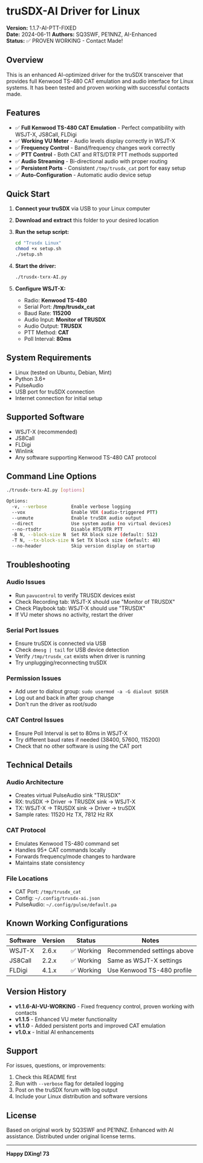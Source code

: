 # truSDX-AI Driver for Linux

**Version:** 1.1.7-AI-PTT-FIXED  
**Date:** 2024-06-11
**Authors:** SQ3SWF, PE1NNZ, AI-Enhanced  
**Status:** ✅ PROVEN WORKING - Contact Made!

## Overview

This is an enhanced AI-optimized driver for the truSDX transceiver that provides full Kenwood TS-480 CAT emulation and audio interface for Linux systems. It has been tested and proven working with successful contacts made.

## Features

- ✅ **Full Kenwood TS-480 CAT Emulation** - Perfect compatibility with WSJT-X, JS8Call, FLDigi
- ✅ **Working VU Meter** - Audio levels display correctly in WSJT-X
- ✅ **Frequency Control** - Band/frequency changes work correctly
- ✅ **PTT Control** - Both CAT and RTS/DTR PTT methods supported
- ✅ **Audio Streaming** - Bi-directional audio with proper routing
- ✅ **Persistent Ports** - Consistent `/tmp/trusdx_cat` port for easy setup
- ✅ **Auto-Configuration** - Automatic audio device setup

## Quick Start

1. **Connect your truSDX** via USB to your Linux computer

2. **Download and extract** this folder to your desired location

3. **Run the setup script:**
   ```bash
   cd "Trusdx Linux"
   chmod +x setup.sh
   ./setup.sh
   ```

4. **Start the driver:**
   ```bash
   ./trusdx-txrx-AI.py
   ```

5. **Configure WSJT-X:**
   - Radio: **Kenwood TS-480**
   - Serial Port: **/tmp/trusdx_cat**
   - Baud Rate: **115200**
   - Audio Input: **Monitor of TRUSDX**
   - Audio Output: **TRUSDX**
   - PTT Method: **CAT**
   - Poll Interval: **80ms**

## System Requirements

- Linux (tested on Ubuntu, Debian, Mint)
- Python 3.6+
- PulseAudio
- USB port for truSDX connection
- Internet connection for initial setup

## Supported Software

- WSJT-X (recommended)
- JS8Call
- FLDigi
- Winlink
- Any software supporting Kenwood TS-480 CAT protocol

## Command Line Options

```bash
./trusdx-txrx-AI.py [options]

Options:
  -v, --verbose         Enable verbose logging
  --vox                 Enable VOX (audio-triggered PTT)
  --unmute              Enable truSDX audio output
  --direct              Use system audio (no virtual devices)
  --no-rtsdtr           Disable RTS/DTR PTT
  -B N, --block-size N  Set RX block size (default: 512)
  -T N, --tx-block-size N Set TX block size (default: 48)
  --no-header           Skip version display on startup
```

## Troubleshooting

### Audio Issues
- Run `pavucontrol` to verify TRUSDX devices exist
- Check Recording tab: WSJT-X should use "Monitor of TRUSDX"
- Check Playbook tab: WSJT-X should use "TRUSDX"
- If VU meter shows no activity, restart the driver

### Serial Port Issues
- Ensure truSDX is connected via USB
- Check `dmesg | tail` for USB device detection
- Verify `/tmp/trusdx_cat` exists when driver is running
- Try unplugging/reconnecting truSDX

### Permission Issues
- Add user to dialout group: `sudo usermod -a -G dialout $USER`
- Log out and back in after group change
- Don't run the driver as root/sudo

### CAT Control Issues
- Ensure Poll Interval is set to 80ms in WSJT-X
- Try different baud rates if needed (38400, 57600, 115200)
- Check that no other software is using the CAT port

## Technical Details

### Audio Architecture
- Creates virtual PulseAudio sink "TRUSDX"
- RX: truSDX → Driver → TRUSDX sink → WSJT-X
- TX: WSJT-X → TRUSDX sink → Driver → truSDX
- Sample rates: 11520 Hz TX, 7812 Hz RX

### CAT Protocol
- Emulates Kenwood TS-480 command set
- Handles 95+ CAT commands locally
- Forwards frequency/mode changes to hardware
- Maintains state consistency

### File Locations
- CAT Port: `/tmp/trusdx_cat`
- Config: `~/.config/trusdx-ai.json`
- PulseAudio: `~/.config/pulse/default.pa`

## Known Working Configurations

| Software | Version | Status | Notes |
|----------|---------|--------|---------|
| WSJT-X | 2.6.x | ✅ Working | Recommended settings above |
| JS8Call | 2.2.x | ✅ Working | Same as WSJT-X settings |
| FLDigi | 4.1.x | ✅ Working | Use Kenwood TS-480 profile |

## Version History

- **v1.1.6-AI-VU-WORKING** - Fixed frequency control, proven working with contacts
- **v1.1.5** - Enhanced VU meter functionality
- **v1.1.0** - Added persistent ports and improved CAT emulation
- **v1.0.x** - Initial AI enhancements

## Support

For issues, questions, or improvements:
1. Check this README first
2. Run with `--verbose` flag for detailed logging
3. Post on the truSDX forum with log output
4. Include your Linux distribution and software versions

## License

Based on original work by SQ3SWF and PE1NNZ. Enhanced with AI assistance.
Distributed under original license terms.

---

**Happy DXing! 73**

